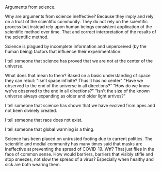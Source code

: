 Arguments from science.

Why are arguments from science ineffective?
Because they imply and rely on a trust of the scientific community. They do not rely on the scientific process but instead rely upon human beings consistent application of the scientific method over time.
That and correct interpretation of the results of the scientific method.

Science is plagued by incomplete information and unperceived (by the human being) factors that influence their experimentation.

I tell someone that science has proved that we are not at the center of the universe.

What does that mean to them? Based on a basic understanding of space they can rebut:
"Isn't space infinite? Thus it has no center"
"Have we observed to the end of the universe in all directions?"
"How do we know we've observed to the end in all directions?"
"Isn't the size of the known universe always expanding as older and older light arrives?"

I tell someone that science has shown that we have evolved from apes and not been divinely created.

I tell someone that race does not exist.

I tell someone that global warming is a thing.

Science has been placed on untrusted footing due to current politics.
The scientific and medial community has many times said that masks are ineffective at preventing the spread of COVID-19. Wtf? That just flies in the face of common sense.
How would barriers, barriers that visibly stifle and stop sneezes, not slow the spread of a virus? Especially when healthy and sick are both wearing them.
